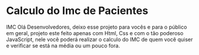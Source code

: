 # Calculo do Imc de Pacientes
IMC 
Olá Desenvolvedores, deixo esse projeto para vocês e para o público em geral, projeto este feito apenas com Html, Css e com o tão poderoso JavaScript, nele você poderá realizar o calculo do IMC de quem você quiser e verificar se está na média ou um pouco fora.
